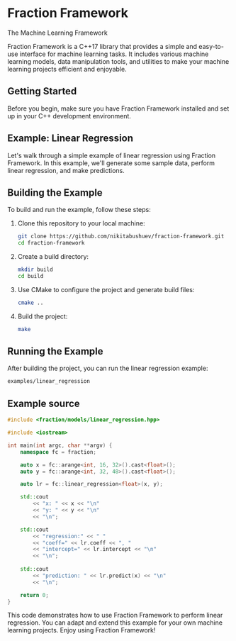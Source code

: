 # Fraction Framework
The Machine Learning Framework

Fraction Framework is a C++17 library that provides a simple and easy-to-use interface for machine learning tasks. It includes various machine learning models, data manipulation tools, and utilities to make your machine learning projects efficient and enjoyable.

## Getting Started

Before you begin, make sure you have Fraction Framework installed and set up in your C++ development environment.

## Example: Linear Regression

Let's walk through a simple example of linear regression using Fraction Framework. In this example, we'll generate some sample data, perform linear regression, and make predictions.

## Building the Example

To build and run the example, follow these steps:

1. Clone this repository to your local machine:

   ```bash
   git clone https://github.com/nikitabushuev/fraction-framework.git
   cd fraction-framework
    ```

2. Create a build directory:

    ```bash
    mkdir build
    cd build
    ```

3. Use CMake to configure the project and generate build files:

    ```bash
    cmake ..
    ```

4. Build the project:

    ```bash
    make
    ```

## Running the Example

After building the project, you can run the linear regression example:

```bash
examples/linear_regression
```

## Example source

```cpp
#include <fraction/models/linear_regression.hpp>

#include <iostream>

int main(int argc, char **argv) {
    namespace fc = fraction;

    auto x = fc::arange<int, 16, 32>().cast<float>();
    auto y = fc::arange<int, 32, 48>().cast<float>();

    auto lr = fc::linear_regression<float>(x, y);

    std::cout
        << "x: " << x << "\n"
        << "y: " << y << "\n"
        << "\n";

    std::cout
        << "regression:" << " "
        << "coeff=" << lr.coeff << ", "
        << "intercept=" << lr.intercept << "\n"
        << "\n";
    
    std::cout
        << "prediction: " << lr.predict(x) << "\n"
        << "\n";

    return 0;
}
```

This code demonstrates how to use Fraction Framework to perform linear regression. You can adapt and extend this example for your own machine learning projects. Enjoy using Fraction Framework!